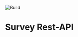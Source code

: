 ![Build](https://github.com/nilskrtm/survey-test-api/actions/workflows/push.yml/badge.svg)

# Survey Rest-API
